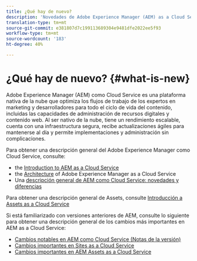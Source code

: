 ```yaml
---
title: ¿Qué hay de nuevo?
description: 'Novedades de Adobe Experience Manager (AEM) as a Cloud Service. '
translation-type: tm+mt
source-git-commit: e381807d7c199113689304e9481dfe2022ee5f93
workflow-type: tm+mt
source-wordcount: '183'
ht-degree: 40%

---
```



# ¿Qué hay de nuevo? {#what-is-new}

<!-- For the pre-release of Adobe Experience Manager (AEM) as a Cloud Service everything is new. -->

Adobe Experience Manager (AEM) como Cloud Service es una plataforma nativa de la nube que optimiza los flujos de trabajo de los expertos en marketing y desarrolladores para todo el ciclo de vida del contenido, incluidas las capacidades de administración de recursos digitales y contenido web. Al ser nativo de la nube, tiene un rendimiento escalable, cuenta con una infraestructura segura, recibe actualizaciones ágiles para mantenerse al día y permite implementaciones y administración sin complicaciones.

Para obtener una descripción general del Adobe Experience Manager como Cloud Service, consulte:
* the [Introduction to AEM as a Cloud Service](/help/overview/introduction.md)
* the [Architecture](/help/core-concepts/architecture.md) of Adobe Experience Manager as a Cloud Service
* Una [descripción general de AEM como Cloud Service: novedades y diferencias](/help/overview/what-is-new-and-different.md)

<!-- Please link to introduction or what's new of Sites. -->

Para obtener una descripción general de Assets, consulte [Introducción a Assets as a Cloud Service](/help/assets/overview.md)

Si está familiarizado con versiones anteriores de AEM, consulte lo siguiente para obtener una descripción general de los cambios más importantes en AEM as a Cloud Service:

* [Cambios notables en AEM como Cloud Service (Notas de la versión)](/help/release-notes/aem-cloud-changes.md)
* [Cambios importantes en Sites as a Cloud Service](/help/sites-cloud/sites-cloud-changes.md)
* [Cambios importantes en AEM Assets as a Cloud Service](/help/assets/assets-cloud-changes.md)
